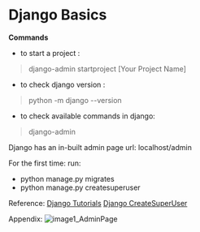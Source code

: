 # Django Basics 

__Commands__
* to start a project : 
>django-admin startproject [Your Project Name]


* to check django version : 
>python -m django --version


* to check available commands in django:
>django-admin

Django has an in-built admin page
url: localhost/admin

For the first time:
run:
* python manage.py migrates 
* python manage.py createsuperuser


Reference:
[Django Tutorials](https://www.youtube.com/watch?v=UmljXZIypDc&t=0s)
[Django CreateSuperUser](https://stackoverflow.com/questions/39696310/django-contrib-admin-default-admin-and-password)

Appendix:
![image1_AdminPage](https://user-images.githubusercontent.com/86276701/189516148-80938260-c3c3-4d25-9ae3-ce733f9af894.png)
